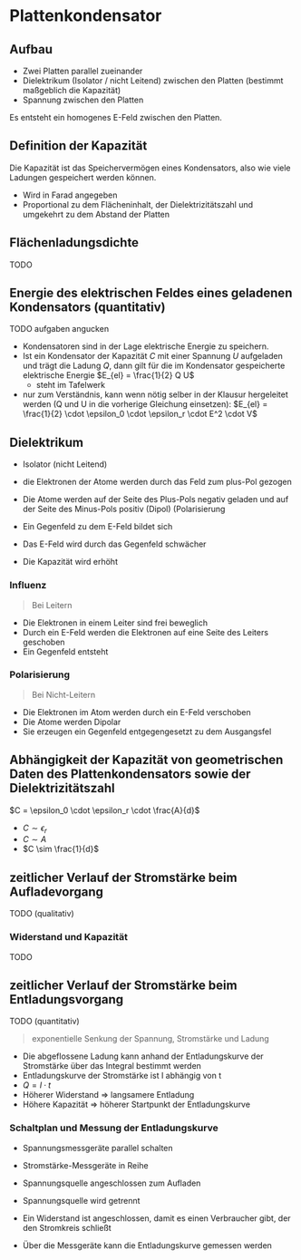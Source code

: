 # Plattenkondensator

## Aufbau

- Zwei Platten parallel zueinander
- Dielektrikum (Isolator / nicht Leitend) zwischen den Platten (bestimmt maßgeblich die Kapazität)
- Spannung zwischen den Platten

Es entsteht ein homogenes E-Feld zwischen den Platten.

## Definition der Kapazität

Die Kapazität ist das Speichervermögen eines Kondensators, also wie viele Ladungen gespeichert werden können.

- Wird in Farad angegeben
- Proportional zu dem Flächeninhalt, der Dielektrizitätszahl und umgekehrt zu dem Abstand der Platten

## Flächenladungsdichte

TODO

## Energie des elektrischen Feldes eines geladenen Kondensators (quantitativ)

TODO aufgaben angucken

- Kondensatoren sind in der Lage elektrische Energie zu speichern.
- Ist ein Kondensator der Kapazität $C$ mit einer Spannung $U$ aufgeladen und trägt die Ladung $Q$, dann gilt für die im Kondensator gespeicherte elektrische Energie $E_{el} = \frac{1}{2} Q U$
  - steht im Tafelwerk
- nur zum Verständnis, kann wenn nötig selber in der Klausur hergeleitet werden (Q und U in die vorherige Gleichung einsetzen): $E_{el} = \frac{1}{2} \cdot \epsilon_0 \cdot \epsilon_r \cdot E^2 \cdot V$

## Dielektrikum

- Isolator (nicht Leitend)

- die Elektronen der Atome werden durch das Feld zum plus-Pol gezogen
- Die Atome werden auf der Seite des Plus-Pols negativ geladen und auf der Seite des Minus-Pols positiv (Dipol) (Polarisierung
- Ein Gegenfeld zu dem E-Feld bildet sich
- Das E-Feld wird durch das Gegenfeld schwächer
- Die Kapazität wird erhöht

### Influenz

> Bei Leitern

- Die Elektronen in einem Leiter sind frei beweglich
- Durch ein E-Feld werden die Elektronen auf eine Seite des Leiters geschoben
- Ein Gegenfeld entsteht

### Polarisierung

> Bei Nicht-Leitern

- Die Elektronen im Atom werden durch ein E-Feld verschoben
- Die Atome werden Dipolar
- Sie erzeugen ein Gegenfeld entgegengesetzt zu dem Ausgangsfel

## Abhängigkeit der Kapazität von geometrischen Daten des Plattenkondensators sowie der Dielektrizitätszahl

$C = \epsilon_0 \cdot \epsilon_r \cdot \frac{A}{d}$

- $C \sim \epsilon_r$
- $C \sim A$
- $C \sim \frac{1}{d}$

## zeitlicher Verlauf der Stromstärke beim Aufladevorgang

TODO (qualitativ)

### Widerstand und Kapazität

TODO

## zeitlicher Verlauf der Stromstärke beim Entladungsvorgang

TODO (quantitativ)

> exponentielle Senkung der Spannung, Stromstärke und Ladung

- Die abgeflossene Ladung kann anhand der Entladungskurve der Stromstärke über das Integral bestimmt werden
- Entladungskurve der Stromstärke ist I abhängig von t
- $Q = I \cdot t$
- Höherer Widerstand => langsamere Entladung
- Höhere Kapazität => höherer Startpunkt der Entladungskurve

### Schaltplan und Messung der Entladungskurve

- Spannungsmessgeräte parallel schalten
- Stromstärke-Messgeräte in Reihe

- Spannungsquelle angeschlossen zum Aufladen
- Spannungsquelle wird getrennt
- Ein Widerstand ist angeschlossen, damit es einen Verbraucher gibt, der den Stromkreis schließt
- Über die Messgeräte kann die Entladungskurve gemessen werden
